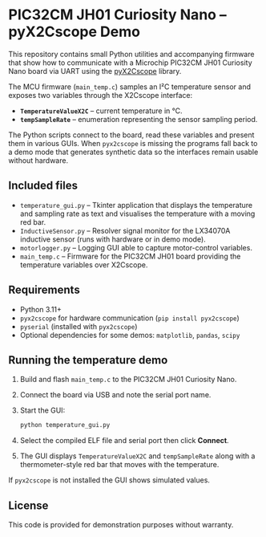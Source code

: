 # PIC32CM JH01 Curiosity Nano – pyX2Cscope Demo

This repository contains small Python utilities and accompanying firmware that
show how to communicate with a Microchip PIC32CM JH01 Curiosity Nano board via
UART using the [pyX2Cscope](https://x2cscope.github.io/pyx2cscope/) library.

The MCU firmware (`main_temp.c`) samples an I²C temperature sensor and exposes
two variables through the X2Cscope interface:

* **`TemperatureValueX2C`** – current temperature in °C.
* **`tempSampleRate`** – enumeration representing the sensor sampling period.

The Python scripts connect to the board, read these variables and present them
in various GUIs.  When `pyx2cscope` is missing the programs fall back to a demo
mode that generates synthetic data so the interfaces remain usable without
hardware.

## Included files

- `temperature_gui.py` – Tkinter application that displays the temperature and
  sampling rate as text and visualises the temperature with a moving red bar.
- `InductiveSensor.py` – Resolver signal monitor for the LX34070A inductive
  sensor (runs with hardware or in demo mode).
- `motorlogger.py` – Logging GUI able to capture motor-control variables.
- `main_temp.c` – Firmware for the PIC32CM JH01 board providing the temperature
  variables over X2Cscope.

## Requirements

- Python 3.11+
- `pyx2cscope` for hardware communication (`pip install pyx2cscope`)
- `pyserial` (installed with `pyx2cscope`)
- Optional dependencies for some demos: `matplotlib`, `pandas`, `scipy`

## Running the temperature demo

1. Build and flash `main_temp.c` to the PIC32CM JH01 Curiosity Nano.
2. Connect the board via USB and note the serial port name.
3. Start the GUI:

   ```bash
   python temperature_gui.py
   ```

4. Select the compiled ELF file and serial port then click **Connect**.
5. The GUI displays `TemperatureValueX2C` and `tempSampleRate` along with a
   thermometer-style red bar that moves with the temperature.

If `pyx2cscope` is not installed the GUI shows simulated values.

## License

This code is provided for demonstration purposes without warranty.
